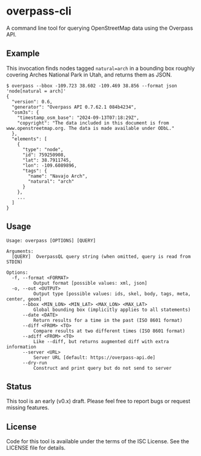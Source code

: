 # overpass-cli

A command line tool for querying OpenStreetMap data using the Overpass API.

## Example

This invocation finds nodes tagged `natural=arch` in a bounding box roughly covering Arches National Park in Utah, and returns them as JSON.

```
$ overpass --bbox -109.723 38.602 -109.469 38.856 --format json 'node[natural = arch]'
{
  "version": 0.6,
  "generator": "Overpass API 0.7.62.1 084b4234",
  "osm3s": {
    "timestamp_osm_base": "2024-09-13T07:18:29Z",
    "copyright": "The data included in this document is from www.openstreetmap.org. The data is made available under ODbL."
  },
  "elements": [
    {
      "type": "node",
      "id": 759250908,
      "lat": 38.7911745,
      "lon": -109.6089896,
      "tags": {
        "name": "Navajo Arch",
        "natural": "arch"
      }
    },
    ...
  ]
}
```

## Usage

```
Usage: overpass [OPTIONS] [QUERY]

Arguments:
  [QUERY]  OverpassQL query string (when omitted, query is read from STDIN)

Options:
  -f, --format <FORMAT>
          Output format [possible values: xml, json]
  -o, --out <OUTPUT>
          Output type [possible values: ids, skel, body, tags, meta, center, geom]
      --bbox <MIN_LON> <MIN_LAT> <MAX_LON> <MAX_LAT>
          Global bounding box (implicitly applies to all statements)
      --date <DATE>
          Return results for a time in the past (ISO 8601 format)
      --diff <FROM> <TO>
          Compare results at two different times (ISO 8601 format)
      --adiff <FROM> <TO>
          Like --diff, but returns augmented diff with extra information
      --server <URL>
          Server URL [default: https://overpass-api.de]
      --dry-run
          Construct and print query but do not send to server
````

## Status

This tool is an early (v0.x) draft. Please feel free to report bugs or request missing features.

## License

Code for this tool is available under the terms of the ISC License. See the LICENSE file for details.
